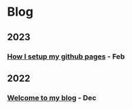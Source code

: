 # Blog
## 2023
### [How I setup my github pages](posts/2023/setup_github_pages_mkdocs.md) - Feb
## 2022
### [Welcome to my blog](posts/2022/welcome.md) - Dec